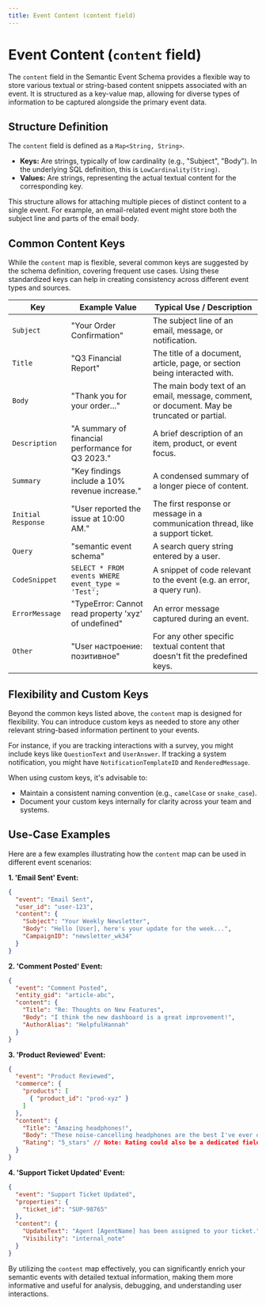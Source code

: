 ```yaml
---
title: Event Content (content field)
---
```


# Event Content (`content` field)

The `content` field in the Semantic Event Schema provides a flexible way to store various textual or string-based content snippets associated with an event. It is structured as a key-value map, allowing for diverse types of information to be captured alongside the primary event data.

## Structure Definition

The `content` field is defined as a `Map<String, String>`.
*   **Keys:** Are strings, typically of low cardinality (e.g., "Subject", "Body"). In the underlying SQL definition, this is `LowCardinality(String)`.
*   **Values:** Are strings, representing the actual textual content for the corresponding key.

This structure allows for attaching multiple pieces of distinct content to a single event. For example, an email-related event might store both the subject line and parts of the email body.

## Common Content Keys

While the `content` map is flexible, several common keys are suggested by the schema definition, covering frequent use cases. Using these standardized keys can help in creating consistency across different event types and sources.

| Key                | Example Value                                       | Typical Use / Description                                                                 |
|--------------------|-----------------------------------------------------|-------------------------------------------------------------------------------------------|
| `Subject`          | "Your Order Confirmation"                           | The subject line of an email, message, or notification.                                   |
| `Title`            | "Q3 Financial Report"                               | The title of a document, article, page, or section being interacted with.                 |
| `Body`             | "Thank you for your order..."                       | The main body text of an email, message, comment, or document. May be truncated or partial. |
| `Description`      | "A summary of financial performance for Q3 2023."   | A brief description of an item, product, or event focus.                                  |
| `Summary`          | "Key findings include a 10% revenue increase."      | A condensed summary of a longer piece of content.                                         |
| `Initial Response` | "User reported the issue at 10:00 AM."              | The first response or message in a communication thread, like a support ticket.           |
| `Query`            | "semantic event schema"                             | A search query string entered by a user.                                                  |
| `CodeSnippet`      | `SELECT * FROM events WHERE event_type = 'Test';`   | A snippet of code relevant to the event (e.g. an error, a query run).                   |
| `ErrorMessage`     | "TypeError: Cannot read property 'xyz' of undefined"| An error message captured during an event.                                                |
| `Other`            | "User настроение: позитивное"                       | For any other specific textual content that doesn't fit the predefined keys.                |

## Flexibility and Custom Keys

Beyond the common keys listed above, the `content` map is designed for flexibility. You can introduce custom keys as needed to store any other relevant string-based information pertinent to your events.

For instance, if you are tracking interactions with a survey, you might include keys like `QuestionText` and `UserAnswer`. If tracking a system notification, you might have `NotificationTemplateID` and `RenderedMessage`.

When using custom keys, it's advisable to:
*   Maintain a consistent naming convention (e.g., `camelCase` or `snake_case`).
*   Document your custom keys internally for clarity across your team and systems.

## Use-Case Examples

Here are a few examples illustrating how the `content` map can be used in different event scenarios:

**1. 'Email Sent' Event:**
```json
{
  "event": "Email Sent",
  "user_id": "user-123",
  "content": {
    "Subject": "Your Weekly Newsletter",
    "Body": "Hello [User], here's your update for the week...",
    "CampaignID": "newsletter_wk34"
  }
}
```

**2. 'Comment Posted' Event:**
```json
{
  "event": "Comment Posted",
  "entity_gid": "article-abc",
  "content": {
    "Title": "Re: Thoughts on New Features",
    "Body": "I think the new dashboard is a great improvement!",
    "AuthorAlias": "HelpfulHannah"
  }
}
```

**3. 'Product Reviewed' Event:**
```json
{
  "event": "Product Reviewed",
  "commerce": {
    "products": [
      { "product_id": "prod-xyz" }
    ]
  },
  "content": {
    "Title": "Amazing headphones!",
    "Body": "These noise-cancelling headphones are the best I've ever owned. Battery life is incredible.",
    "Rating": "5_stars" // Note: Rating could also be a dedicated field elsewhere
  }
}
```

**4. 'Support Ticket Updated' Event:**
```json
{
  "event": "Support Ticket Updated",
  "properties": {
    "ticket_id": "SUP-98765"
  },
  "content": {
    "UpdateText": "Agent [AgentName] has been assigned to your ticket.",
    "Visibility": "internal_note"
  }
}
```

By utilizing the `content` map effectively, you can significantly enrich your semantic events with detailed textual information, making them more informative and useful for analysis, debugging, and understanding user interactions.
